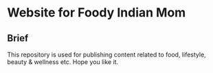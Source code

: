 # Website for Foody Indian Mom

## Brief
This repository is used for publishing content related to food, lifestyle, beauty & wellness etc.
Hope you like it.
